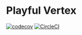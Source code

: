 # Playful Vertex

[![codecov](https://codecov.io/gh/Smotko/playful-vertex/branch/master/graph/badge.svg)](https://codecov.io/gh/Smotko/playful-vertex) [![CircleCI](https://circleci.com/gh/Smotko/playful-vertex.svg?style=svg)](https://circleci.com/gh/Smotko/playful-vertex)
